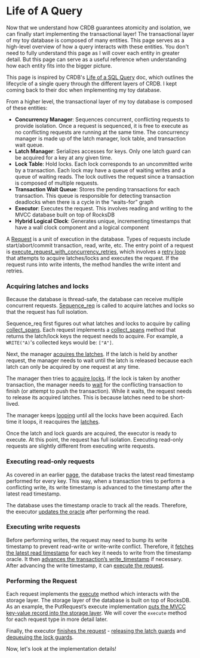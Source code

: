 # Life of A Query

Now that we understand how CRDB guarantees atomicity and isolation, we can finally start implementing the transactional layer! The transactional layer of my toy database is composed of many entities. This page serves as a high-level overview of how a query interacts with these entities. You don't need to fully understand this page as I will cover each entity in greater detail. But this page can serve as a useful reference when understanding how each entity fits into the bigger picture.

This page is inspired by CRDB's [Life of a SQL Query](https://github.com/cockroachdb/cockroach/blob/530100fd39cc722bc324bfb3869a325622258fb3/docs/tech-notes/life_of_a_query.md) doc, which outlines the lifecycle of a single query through the different layers of CRDB. I kept coming back to their doc when implementing my toy database.

From a higher level, the transactional layer of my toy database is composed of these entities:

- **Concurrency Manager**: Sequences concurrent, conflicting requests to provide isolation. Once a request is sequenced, it is free to execute as no conflicting requests are running at the same time. The concurrency manager is made up of the latch manager, lock table, and transaction wait queue.
- **Latch Manager**: Serializes accesses for keys. Only one latch guard can be acquired for a key at any given time.
- **Lock Table**: Hold locks. Each lock corresponds to an uncommitted write by a transaction. Each lock may have a queue of waiting writes and a queue of waiting reads. The lock outlives the request since a transaction is composed of multiple requests.
- **Transaction Wait Queue**: Stores the pending transactions for each transaction. This queue is responsible for detecting transaction deadlocks when there is a cycle in the “waits-for” graph
- **Executor**: Executes the request. This involves reading and writing to the MVCC database built on top of RocksDB
- **Hybrid Logical Clock**: Generates unique, incrementing timestamps that have a wall clock component and a logical component

A [Request](https://github.com/brianshih1/little-key-value-db/blob/194d3f9e65bb69d674f0217f2a02b18ace12ee7e/src/execute/request.rs#L57) is a unit of execution in the database. Types of requests include start/abort/commit transaction, read, write, etc. The entry point of a request is [execute_request_with_concurrency_retries](https://github.com/brianshih1/little-key-value-db/blob/194d3f9e65bb69d674f0217f2a02b18ace12ee7e/src/execute/executor.rs#L63), which involves a [retry loop](https://github.com/brianshih1/little-key-value-db/blob/194d3f9e65bb69d674f0217f2a02b18ace12ee7e/src/execute/executor.rs#L68) that attempts to acquire latches/locks and executes the request. If the request runs into write intents, the method handles the write intent and retries.

### Acquiring latches and locks

Because the database is thread-safe, the database can receive multiple concurrent requests.   [Sequence_req](https://github.com/brianshih1/little-key-value-db/blob/194d3f9e65bb69d674f0217f2a02b18ace12ee7e/src/execute/executor.rs#L70) is called to acquire latches and locks so that the request has full isolation.

Sequence_req first figures out what latches and locks to acquire by calling [collect_spans](https://github.com/brianshih1/little-key-value-db/blob/194d3f9e65bb69d674f0217f2a02b18ace12ee7e/src/concurrency/concurrency_manager.rs#L45). Each request implements a [collect_spans](https://github.com/brianshih1/little-key-value-db/blob/194d3f9e65bb69d674f0217f2a02b18ace12ee7e/src/execute/request.rs#L86) method that returns the latch/lock keys the request needs to acquire. For example, a `WRITE("A)`'s collected keys would be: `["A"]`.

Next, the manager [acquires the latches](https://github.com/brianshih1/little-key-value-db/blob/194d3f9e65bb69d674f0217f2a02b18ace12ee7e/src/concurrency/concurrency_manager.rs#L49). If the latch is held by another request, the manager needs to wait until the latch is released because each latch can only be acquired by one request at any time.

The manager then tries to [acquire locks](https://github.com/brianshih1/little-key-value-db/blob/194d3f9e65bb69d674f0217f2a02b18ace12ee7e/src/concurrency/concurrency_manager.rs#L50). If the lock is taken by another transaction, the manager needs to [wait](https://github.com/brianshih1/little-key-value-db/blob/194d3f9e65bb69d674f0217f2a02b18ace12ee7e/src/concurrency/concurrency_manager.rs#L53) for the conflicting transaction to finish (or attempt to push the transaction). While it waits, the request needs to release its acquired latches. This is because latches need to be short-lived.

The manager keeps [looping](https://github.com/brianshih1/little-key-value-db/blob/194d3f9e65bb69d674f0217f2a02b18ace12ee7e/src/concurrency/concurrency_manager.rs#L48) until all the locks have been acquired. Each time it loops, it reacquires the [latches](https://github.com/brianshih1/little-key-value-db/blob/194d3f9e65bb69d674f0217f2a02b18ace12ee7e/src/concurrency/concurrency_manager.rs#L49).

Once the latch and lock guards are acquired, the executor is ready to execute. At this point, the request has full isolation. Executing read-only requests are slightly different from executing write requests.

### **Executing read-only requests**

As covered in an earlier [page](https://brianshih1.github.io/little-key-value-db/chapter_3/dealing_with_anomalies.html), the database tracks the latest read timestamp performed for every key. This way, when a transaction tries to perform a conflicting write, its write timestamp is advanced to the timestamp after the latest read timestamp.

The database uses the timestamp oracle to track all the reads. Therefore, the executor [updates the oracle](https://github.com/brianshih1/little-key-value-db/blob/194d3f9e65bb69d674f0217f2a02b18ace12ee7e/src/execute/executor.rs#L166) after performing the read.

### Executing write requests

Before performing writes, the request may need to bump its write timestamp to prevent read-write or write-write conflict. Therefore, it [fetches the latest read timestamp](https://github.com/brianshih1/little-key-value-db/blob/194d3f9e65bb69d674f0217f2a02b18ace12ee7e/src/execute/executor.rs#LL130C1-L130C1) for each key it needs to write from the timestamp oracle. It then [advances the transaction’s write_timestamp](https://github.com/brianshih1/little-key-value-db/blob/194d3f9e65bb69d674f0217f2a02b18ace12ee7e/src/execute/executor.rs#L145) if necessary. After advancing the write timestamp, it can [execute the request](https://github.com/brianshih1/little-key-value-db/blob/194d3f9e65bb69d674f0217f2a02b18ace12ee7e/src/execute/executor.rs#L148).

### Performing the Request

Each request implements the [execute](https://github.com/brianshih1/little-key-value-db/blob/194d3f9e65bb69d674f0217f2a02b18ace12ee7e/src/execute/request.rs#L94) method which interacts with the storage layer. The storage layer of the database is built on top of RocksDB. As an example, the PutRequest’s execute implementation [puts the MVCC key-value record into the storage layer](https://github.com/brianshih1/little-key-value-db/blob/194d3f9e65bb69d674f0217f2a02b18ace12ee7e/src/execute/request.rs#L385). We will cover the `execute` method for each request type in more detail later.

Finally, the executor [finishes the request](https://github.com/brianshih1/little-key-value-db/blob/194d3f9e65bb69d674f0217f2a02b18ace12ee7e/src/execute/executor.rs#L85) - [releasing the latch guards](https://github.com/brianshih1/little-key-value-db/blob/194d3f9e65bb69d674f0217f2a02b18ace12ee7e/src/concurrency/concurrency_manager.rs#L76) and [dequeuing the lock guards](https://github.com/brianshih1/little-key-value-db/blob/194d3f9e65bb69d674f0217f2a02b18ace12ee7e/src/concurrency/concurrency_manager.rs#L77).

Now, let's look at the implementation details!
